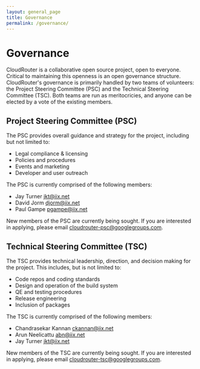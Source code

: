 ```yaml
---
layout: general_page
title: Governance
permalink: /governance/
---
```


# Governance

CloudRouter is a collaborative open source project, open to everyone. Critical to maintaining this openness is an open governance structure. CloudRouter's governance is primarily handled by two teams of volunteers: the Project Steering Committee (PSC) and the Technical Steering Committee (TSC). Both teams are run as meritocricies, and anyone can be elected by a vote of the existing members.

## Project Steering Committee (PSC)

The PSC provides overall guidance and strategy for the project, including but not limited to:

* Legal compliance & licensing
* Policies and procedures
* Events and marketing
* Developer and user outreach

The PSC is currently comprised of the following members:

* Jay Turner <jkt@iix.net>
* David Jorm <djorm@iix.net>
* Paul Gampe <pgampe@iix.net>

New members of the PSC are currently being sought. If you are interested in applying, please email <cloudrouter-psc@googlegroups.com>.

## Technical Steering Committee (TSC)

The TSC provides technical leadership, direction, and decision making for the project. This includes, but is not limited to:

* Code repos and coding standards
* Design and operation of the build system
* QE and testing procedures
* Release engineering
* Inclusion of packages

The TSC is currently comprised of the following members:

* Chandrasekar Kannan <ckannan@iix.net>
* Arun Neelicattu <abn@iix.net>
* Jay Turner <jkt@iix.net>

New members of the TSC are currently being sought. If you are interested in applying, please email <cloudrouter-tsc@googlegroups.com>.
